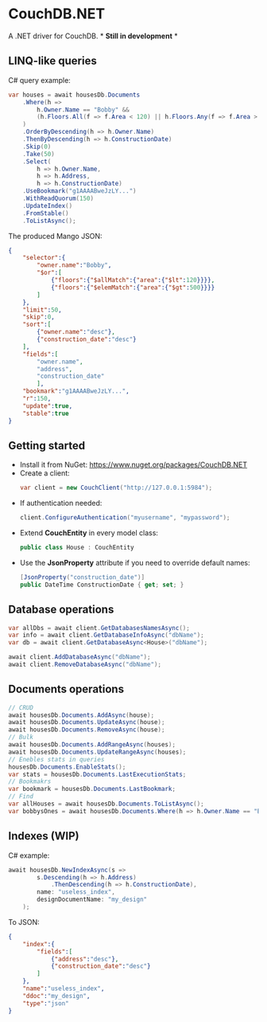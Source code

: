 # CouchDB.NET

A .NET driver for CouchDB. * **Still in development** *

## LINQ-like queries

C# query example:

```csharp
var houses = await housesDb.Documents
    .Where(h => 
        h.Owner.Name == "Bobby" && 
        (h.Floors.All(f => f.Area < 120) || h.Floors.Any(f => f.Area > 500))
    )
    .OrderByDescending(h => h.Owner.Name)
    .ThenByDescending(h => h.ConstructionDate)
    .Skip(0)
    .Take(50)
    .Select(
        h => h.Owner.Name, 
        h => h.Address,
        h => h.ConstructionDate)
    .UseBookmark("g1AAAABweJzLY...")
    .WithReadQuorum(150)
    .UpdateIndex()
    .FromStable()
    .ToListAsync();
```

The produced Mango JSON:
```json
{
    "selector":{ 
        "owner.name":"Bobby",
	    "$or":[
    		{"floors":{"$allMatch":{"area":{"$lt":120}}}},
         	{"floors":{"$elemMatch":{"area":{"$gt":500}}}}
    	]
    },
    "limit":50,
    "skip":0,
    "sort":[
    	{"owner.name":"desc"},
    	{"construction_date":"desc"}
    ],
    "fields":[
	    "owner.name",
	    "address",
	    "construction_date"
        ],
    "bookmark":"g1AAAABweJzLY...",
    "r":150,
    "update":true,
    "stable":true
}
``` 

## Getting started

* Install it from NuGet: https://www.nuget.org/packages/CouchDB.NET
* Create a client:
    ```csharp
    var client = new CouchClient("http://127.0.0.1:5984");
   ```
* If authentication needed:
    ```csharp
    client.ConfigureAuthentication("myusername", "mypassword");
    ```
* Extend **CouchEntity** in every model class:
    ```csharp
    public class House : CouchEntity
    ```
* Use the **JsonProperty** attribute if you need to override default names:
    ```csharp
    [JsonProperty("construction_date")]
    public DateTime ConstructionDate { get; set; }
    ```

## Database operations
```csharp
var allDbs = await client.GetDatabasesNamesAsync();
var info = await client.GetDatabaseInfoAsync("dbName");
var db = await client.GetDatabaseAsync<House>("dbName");

await client.AddDatabaseAsync("dbName");
await client.RemoveDatabaseAsync("dbName");
```

## Documents operations
```csharp
// CRUD
await housesDb.Documents.AddAsync(house);
await housesDb.Documents.UpdateAsync(house);
await housesDb.Documents.RemoveAsync(house);
// Bulk
await housesDb.Documents.AddRangeAsync(houses);
await housesDb.Documents.UpdateRangeAsync(houses);
// Enebles stats in queries
housesDb.Documents.EnableStats();
var stats = housesDb.Documents.LastExecutionStats;
// Bookmakrs
var bookmark = housesDb.Documents.LastBookmark;
// Find
var allHouses = await housesDb.Documents.ToListAsync();
var bobbysOnes = await housesDb.Documents.Where(h => h.Owner.Name == "Bobby").ToListAsync();
```

## Indexes (WIP)

C# example:
```csharp
await housesDb.NewIndexAsync(s => 
        s.Descending(h => h.Address)
            .ThenDescending(h => h.ConstructionDate), 
        name: "useless_index",
        designDocumentName: "my_design"
    );
```
To JSON:
```json
{
    "index":{
        "fields":[
            {"address":"desc"},
            {"construction_date":"desc"}
        ]
    },
    "name":"useless_index",
    "ddoc":"my_design",
    "type":"json"
}
```